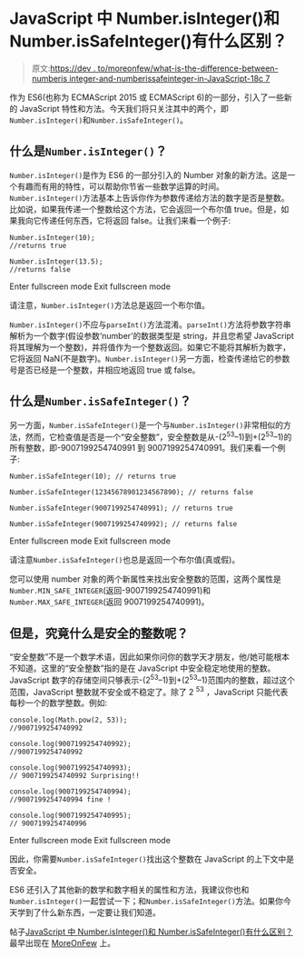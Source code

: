 # JavaScript 中 Number.isInteger()和 Number.isSafeInteger()有什么区别？

> 原文:[https://dev . to/moreonfew/what-is-the-difference-between-numberis integer-and-numberissafeinteger-in-JavaScript-18c 7](https://dev.to/moreonfew/what-is-the-difference-between-numberisinteger-and-numberissafeinteger-in-javascript--18c7)

作为 ES6(也称为 ECMAScript 2015 或 ECMAScript 6)的一部分，引入了一些新的 JavaScript 特性和方法。今天我们将只关注其中的两个，即`Number.isInteger()`和`Number.isSafeInteger()`。

## 什么是`Number.isInteger()`？

`Number.isInteger()`是作为 ES6 的一部分引入的 Number 对象的新方法。这是一个有趣而有用的特性，可以帮助你节省一些数学运算的时间。`Number.isInteger()`方法基本上告诉你作为参数传递给方法的数字是否是整数。比如说，如果我传递一个整数给这个方法，它会返回一个布尔值 true。但是，如果我向它传递任何东西，它将返回 false。让我们来看一个例子:

```
Number.isInteger(10);
//returns true

Number.isInteger(13.5);
//returns false 
```

Enter fullscreen mode Exit fullscreen mode

请注意，`Number.isInteger()`方法总是返回一个布尔值。

`Number.isInteger()`不应与`parseInt()`方法混淆。`parseInt()`方法将参数字符串解析为一个数字(假设参数‘number’的数据类型是 string，并且您希望 JavaScript 将其理解为一个整数)，并将值作为一个整数返回。如果它不能将其解析为数字，它将返回 NaN(不是数字)。`Number.isInteger()`另一方面，检查传递给它的参数号是否已经是一个整数，并相应地返回 true 或 false。

## 什么是`Number.isSafeInteger()`？

另一方面，`Number.isSafeInteger()`是一个与`Number.isInteger()`非常相似的方法，然而，它检查值是否是一个“安全整数”，安全整数是从-(2<sup>53</sup>–1)到+(2<sup>53</sup>–1)的所有整数，即-9007199254740991 到 9007199254740991。我们来看一个例子:

```
Number.isSafeInteger(10); // returns true

Number.isSafeInteger(12345678901234567890); // returns false

Number.isSafeInteger(9007199254740991); // returns true

Number.isSafeInteger(9007199254740992); // returns false 
```

Enter fullscreen mode Exit fullscreen mode

请注意`Number.isSafeInteger()`也总是返回一个布尔值(真或假)。

您可以使用 number 对象的两个新属性来找出安全整数的范围，这两个属性是`Number.MIN_SAFE_INTEGER`(返回-9007199254740991)和`Number.MAX_SAFE_INTEGER`(返回 9007199254740991)。

## 但是，究竟什么是安全的整数呢？

“安全整数”不是一个数学术语，因此如果你问你的数学天才朋友，他/她可能根本不知道。这里的“安全整数”指的是在 JavaScript 中安全稳定地使用的整数。JavaScript 数字的存储空间只够表示-(2<sup>53</sup>–1)到+(2<sup>53</sup>–1)范围内的整数，超过这个范围，JavaScript 整数就不安全或不稳定了。除了 2 <sup>53</sup> ，JavaScript 只能代表每秒一个的数学整数。例如:

```
console.log(Math.pow(2, 53));
//9007199254740992

console.log(9007199254740992);
//9007199254740992

console.log(9007199254740993);
// 9007199254740992 Surprising!!

console.log(9007199254740994);
//9007199254740994 fine !

console.log(9007199254740995);
// 9007199254740996 
```

Enter fullscreen mode Exit fullscreen mode

因此，你需要`Number.isSafeInteger()`找出这个整数在 JavaScript 的上下文中是否安全。

ES6 还引入了其他新的数学和数字相关的属性和方法，我建议你也和`Number.isInteger()`一起尝试一下；和`Number.isSafeInteger()`方法。如果你今天学到了什么新东西，一定要让我们知道。

帖子[JavaScript 中 Number.isInteger()和 Number.isSafeInteger()有什么区别？](https://www.moreonfew.com/difference-between-number-isinteger-and-number-issafeinteger-in-javascript/)最早出现在 [MoreOnFew](https://www.moreonfew.com) 上。